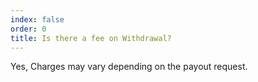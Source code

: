 ```yaml
---
index: false
order: 0
title: Is there a fee on Withdrawal?
---
```

Yes, Charges may vary depending on the payout request. 